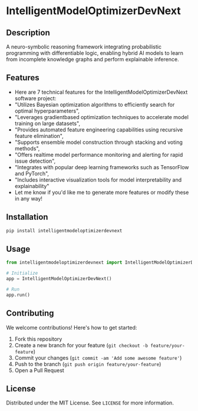 # IntelligentModelOptimizerDevNext

## Description

A neuro-symbolic reasoning framework integrating probabilistic programming with differentiable logic, enabling hybrid AI models to learn from incomplete knowledge graphs and perform explainable inference.

## Features

- Here are 7 technical features for the IntelligentModelOptimizerDevNext software project:
- "Utilizes Bayesian optimization algorithms to efficiently search for optimal hyperparameters",
- "Leverages gradientbased optimization techniques to accelerate model training on large datasets",
- "Provides automated feature engineering capabilities using recursive feature elimination",
- "Supports ensemble model construction through stacking and voting methods",
- "Offers realtime model performance monitoring and alerting for rapid issue detection",
- "Integrates with popular deep learning frameworks such as TensorFlow and PyTorch",
- "Includes interactive visualization tools for model interpretability and explainability"
- Let me know if you'd like me to generate more features or modify these in any way!
## Installation

```bash
pip install intelligentmodeloptimizerdevnext
```

## Usage

```python
from intelligentmodeloptimizerdevnext import IntelligentModelOptimizerDevNext

# Initialize
app = IntelligentModelOptimizerDevNext()

# Run
app.run()
```

## Contributing

We welcome contributions! Here's how to get started:

1. Fork this repository
2. Create a new branch for your feature (`git checkout -b feature/your-feature`)
3. Commit your changes (`git commit -am 'Add some awesome feature'`)
4. Push to the branch (`git push origin feature/your-feature`)
5. Open a Pull Request

## License

Distributed under the MIT License. See `LICENSE` for more information.

